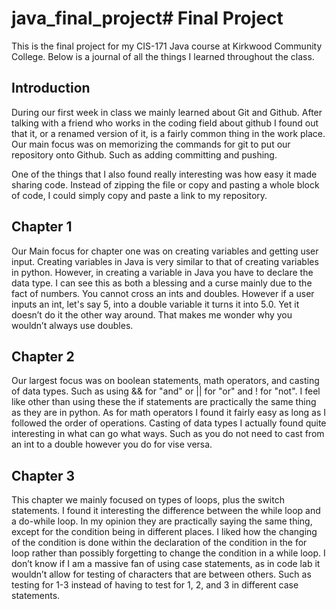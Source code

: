 # java_final_project# Final Project

This is the final project for my CIS-171 Java course at Kirkwood Community College. Below is a journal of all the things I learned throughout the class.

## Introduction

During our first week in class we mainly learned about Git and Github. After talking with a friend who works in the coding field about github I found out that it, or a renamed version of it, is a fairly common thing in the work place. Our main focus was on memorizing the commands for git to put our repository onto Github. Such as adding committing and pushing.
 
One of the things that I also found really interesting was how easy it made sharing code. Instead of zipping the file or copy and pasting a whole block of code, I could simply copy and paste a link to my repository.

## Chapter 1

Our Main focus for chapter one was on creating variables and getting user input. Creating variables in Java is very similar to that of creating variables in python. However, in creating a variable in Java you have to declare the data type. I can see this as both a blessing and a curse mainly due to the fact of numbers. You cannot cross an ints and doubles. However if a user inputs an int, let's say 5, into a double variable it turns it into 5.0. Yet it doesn’t do it the other way around. That makes me wonder why you wouldn’t always use doubles.

## Chapter 2

Our largest focus was on boolean statements, math operators, and casting of data types. Such as using && for "and" or || for "or" and ! for "not". I feel like other than using these the if statements are practically the same thing as they are in python. As for math operators I found it fairly easy as long as I followed the order of operations. Casting of data types I actually found quite interesting in what can go what ways. Such as you do not need to cast from an int to a double however you do for vise versa.

## Chapter 3

This chapter we mainly focused on types of loops, plus the switch statements. I found it interesting the difference between the while loop and a do-while loop. In my opinion they are practically saying the same thing, except for the condition being in different places. I liked how the changing of the condition is done within the declaration of the condition in the for loop rather than possibly forgetting to change the condition in a while loop. I don’t know if I am a massive fan of using case statements, as in code lab it wouldn’t allow for testing of characters that are between others. Such as testing for 1-3 instead of having to test for 1, 2, and 3 in different case statements. 
